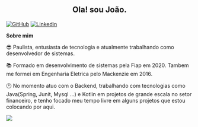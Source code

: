 <h2 align="center"> Ola! sou João.</h2>
<p align="center">
</p>

[![GitHub](https://img.shields.io/badge/GitHub-100000?style=for-the-badge&logo=github&logoColor=white)](https://github.com/joaodanieljr)
[![Linkedin](https://img.shields.io/badge/LinkedIn-0077B5?style=for-the-badge&logo=linkedin&logoColor=white) ](https://www.linkedin.com/in/joaodanieljr/) 

**Sobre mim**

:sunglasses:  Paulista, entusiasta de tecnologia e atualmente trabalhando como desenvolvedor de sistemas.

:books: Formado em desenvolvimento de sistemas pela Fiap em 2020. Tambem me formei em Engenharia Eletrica pelo Mackenzie em 2016.

:clock1: No momento atuo com o Backend, trabalhando com tecnologias como Java(Spring, Junit, Mysql ...) e Kotlin em projetos de grande escala no setor financeiro, e tenho focado meu tempo livre em alguns projetos que estou colocando por aqui.

<img align="center" src="https://github-readme-stats.vercel.app/api/top-langs/?username=joaodanieljr&layout=compact)](https://github.com/anuraghazra/github-readme-stats" />

</p>
</p>  
